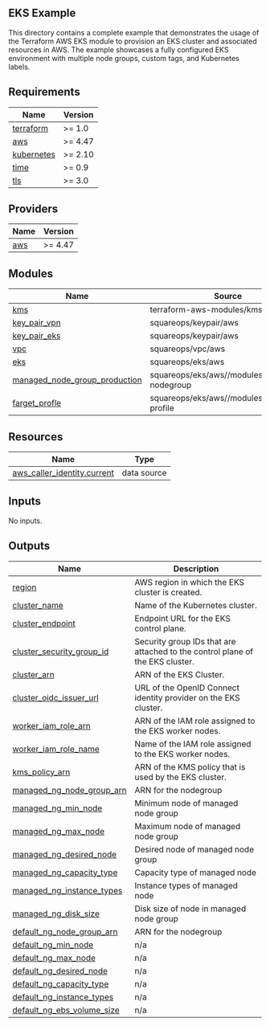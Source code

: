 ## EKS Example

This directory contains a complete example that demonstrates the usage of the Terraform AWS EKS module to provision an EKS cluster and associated resources in AWS. The example showcases a fully configured EKS environment with multiple node groups, custom tags, and Kubernetes labels.
<!-- BEGINNING OF PRE-COMMIT-TERRAFORM DOCS HOOK -->
## Requirements

| Name | Version |
|------|---------|
| <a name="requirement_terraform"></a> [terraform](#requirement\_terraform) | >= 1.0 |
| <a name="requirement_aws"></a> [aws](#requirement\_aws) | >= 4.47 |
| <a name="requirement_kubernetes"></a> [kubernetes](#requirement\_kubernetes) | >= 2.10 |
| <a name="requirement_time"></a> [time](#requirement\_time) | >= 0.9 |
| <a name="requirement_tls"></a> [tls](#requirement\_tls) | >= 3.0 |

## Providers

| Name | Version |
|------|---------|
| <a name="provider_aws"></a> [aws](#provider\_aws) | >= 4.47 |

## Modules

| Name | Source | Version |
|------|--------|---------|
| <a name="module_kms"></a> [kms](#module\_kms) | terraform-aws-modules/kms/aws | n/a |
| <a name="module_key_pair_vpn"></a> [key\_pair\_vpn](#module\_key\_pair\_vpn) | squareops/keypair/aws | n/a |
| <a name="module_key_pair_eks"></a> [key\_pair\_eks](#module\_key\_pair\_eks) | squareops/keypair/aws | n/a |
| <a name="module_vpc"></a> [vpc](#module\_vpc) | squareops/vpc/aws | n/a |
| <a name="module_eks"></a> [eks](#module\_eks) | squareops/eks/aws | n/a |
| <a name="module_managed_node_group_production"></a> [managed\_node\_group\_production](#module\_managed\_node\_group\_production) | squareops/eks/aws//modules/managed-nodegroup | n/a |
| <a name="module_farget_profle"></a> [farget\_profle](#module\_farget\_profle) | squareops/eks/aws//modules/fargate-profile | n/a |

## Resources

| Name | Type |
|------|------|
| [aws_caller_identity.current](https://registry.terraform.io/providers/hashicorp/aws/latest/docs/data-sources/caller_identity) | data source |

## Inputs

No inputs.

## Outputs

| Name | Description |
|------|-------------|
| <a name="output_region"></a> [region](#output\_region) | AWS region in which the EKS cluster is created. |
| <a name="output_cluster_name"></a> [cluster\_name](#output\_cluster\_name) | Name of the Kubernetes cluster. |
| <a name="output_cluster_endpoint"></a> [cluster\_endpoint](#output\_cluster\_endpoint) | Endpoint URL for the EKS control plane. |
| <a name="output_cluster_security_group_id"></a> [cluster\_security\_group\_id](#output\_cluster\_security\_group\_id) | Security group IDs that are attached to the control plane of the EKS cluster. |
| <a name="output_cluster_arn"></a> [cluster\_arn](#output\_cluster\_arn) | ARN of the EKS Cluster. |
| <a name="output_cluster_oidc_issuer_url"></a> [cluster\_oidc\_issuer\_url](#output\_cluster\_oidc\_issuer\_url) | URL of the OpenID Connect identity provider on the EKS cluster. |
| <a name="output_worker_iam_role_arn"></a> [worker\_iam\_role\_arn](#output\_worker\_iam\_role\_arn) | ARN of the IAM role assigned to the EKS worker nodes. |
| <a name="output_worker_iam_role_name"></a> [worker\_iam\_role\_name](#output\_worker\_iam\_role\_name) | Name of the IAM role assigned to the EKS worker nodes. |
| <a name="output_kms_policy_arn"></a> [kms\_policy\_arn](#output\_kms\_policy\_arn) | ARN of the KMS policy that is used by the EKS cluster. |
| <a name="output_managed_ng_node_group_arn"></a> [managed\_ng\_node\_group\_arn](#output\_managed\_ng\_node\_group\_arn) | ARN for the nodegroup |
| <a name="output_managed_ng_min_node"></a> [managed\_ng\_min\_node](#output\_managed\_ng\_min\_node) | Minimum node of managed node group |
| <a name="output_managed_ng_max_node"></a> [managed\_ng\_max\_node](#output\_managed\_ng\_max\_node) | Maximum node of managed node group |
| <a name="output_managed_ng_desired_node"></a> [managed\_ng\_desired\_node](#output\_managed\_ng\_desired\_node) | Desired node of managed node group |
| <a name="output_managed_ng_capacity_type"></a> [managed\_ng\_capacity\_type](#output\_managed\_ng\_capacity\_type) | Capacity type of managed node |
| <a name="output_managed_ng_instance_types"></a> [managed\_ng\_instance\_types](#output\_managed\_ng\_instance\_types) | Instance types of managed node |
| <a name="output_managed_ng_disk_size"></a> [managed\_ng\_disk\_size](#output\_managed\_ng\_disk\_size) | Disk size of node in managed node group |
| <a name="output_default_ng_node_group_arn"></a> [default\_ng\_node\_group\_arn](#output\_default\_ng\_node\_group\_arn) | ARN for the nodegroup |
| <a name="output_default_ng_min_node"></a> [default\_ng\_min\_node](#output\_default\_ng\_min\_node) | n/a |
| <a name="output_default_ng_max_node"></a> [default\_ng\_max\_node](#output\_default\_ng\_max\_node) | n/a |
| <a name="output_default_ng_desired_node"></a> [default\_ng\_desired\_node](#output\_default\_ng\_desired\_node) | n/a |
| <a name="output_default_ng_capacity_type"></a> [default\_ng\_capacity\_type](#output\_default\_ng\_capacity\_type) | n/a |
| <a name="output_default_ng_instance_types"></a> [default\_ng\_instance\_types](#output\_default\_ng\_instance\_types) | n/a |
| <a name="output_default_ng_ebs_volume_size"></a> [default\_ng\_ebs\_volume\_size](#output\_default\_ng\_ebs\_volume\_size) | n/a |
<!-- END OF PRE-COMMIT-TERRAFORM DOCS HOOK -->
